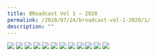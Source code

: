 ```yaml
---
title: BRoadcast Vol 1 – 2020
permalink: /2020/07/24/broadcast-vol-1-2020/1/
description: ""
---
```



<img src="/images/Newsletter_Vol-1_2020_FA_trimmed-1-724x1024.jpg">
<img src="/images/Newsletter_Vol-1_2020_FA_trimmed-2-724x1024.jpg">
<img src="/images/Newsletter_Vol-1_2020_FA_trimmed-3-724x1024.jpg">
<img src="/images/Newsletter_Vol-1_2020_FA_trimmed-4-724x1024.jpg">
<img src="/images/Newsletter_Vol-1_2020_FA_trimmed-5-724x1024.jpg">
<img src="/images/Newsletter_Vol-1_2020_FA_trimmed-6-724x1024.jpg">
<img src="/images/Newsletter_Vol-1_2020_FA_trimmed-7-724x1024.jpg">
<img src="/images/Newsletter_Vol-1_2020_FA_trimmed-8-724x1024.jpg">
<img src="/images/Newsletter_Vol-1_2020_FA_trimmed-9-724x1024.jpg">
<img src="/images/Newsletter_Vol-1_2020_FA_trimmed-10-724x1024.jpg">
<img src="/images/Newsletter_Vol-1_2020_FA_trimmed-11-724x1024.jpg">
<img src="/images/Newsletter_Vol-1_2020_FA_trimmed-12-724x1024.jpg">